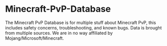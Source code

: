 # Minecraft-PvP-Database
The Minecraft PvP Database is for multiple stuff about Minecraft PvP, this includes safety concerns, troubleshooting, and known bugs.
Data is brought from multiple sources.
We are in no way affiliated by Mojang/Microsoft/Minecraft.
